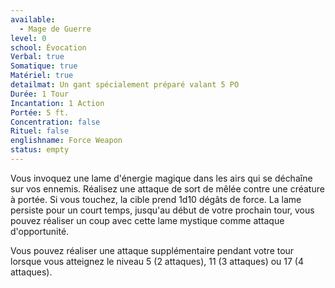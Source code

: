 ```yaml
---
available:
  - Mage de Guerre
level: 0
school: Évocation
Verbal: true
Somatique: true
Matériel: true
detailmat: Un gant spécialement préparé valant 5 PO
Durée: 1 Tour
Incantation: 1 Action
Portée: 5 ft.
Concentration: false
Rituel: false
englishname: Force Weapon
status: empty
---
```

Vous invoquez une lame d'énergie magique dans les airs qui se déchaîne sur vos ennemis. Réalisez une attaque de sort de mêlée contre une créature à portée. Si vous touchez, la cible prend 1d10 dégâts de force. La lame persiste pour un court temps, jusqu'au début de votre prochain tour, vous pouvez réaliser un coup avec cette lame mystique comme attaque d'opportunité.

Vous pouvez réaliser une attaque supplémentaire pendant votre tour lorsque vous atteignez le niveau 5 (2 attaques), 11 (3 attaques) ou 17 (4 attaques).